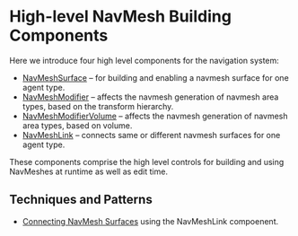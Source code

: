 ﻿# High-level NavMesh Building Components

Here we introduce four high level components for the navigation system:

* [NavMeshSurface](NavMeshSurface.md) – for building and enabling a navmesh surface for one agent type.
* [NavMeshModifier](NavMeshModifier.md) – affects the navmesh generation of navmesh area types, based on the transform hierarchy.
* [NavMeshModifierVolume](NavMeshModifierVolume.md) – affects the navmesh generation of navmesh area types, based on volume.
* [NavMeshLink](NavMeshLink.md) – connects same or different navmesh surfaces for one agent type.

These components comprise the high level controls for building and using NavMeshes at runtime as well as edit time.

## Techniques and Patterns
* [Connecting NavMesh Surfaces](ConnectingSurfaces.md) using the NavMeshLink compoenent.



